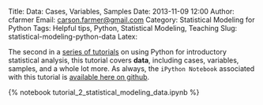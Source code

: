 Title: Data: Cases, Variables, Samples
Date: 2013-11-09 12:00
Author: cfarmer
Email: carson.farmer@gmail.com
Category: Statistical Modeling for Python
Tags: Helpful tips, Python, Statistical Modeling, Teaching
Slug: statistical-modeling-python-data
Latex:

The second in a [series of tutorials] on using Python for introductory 
statistical analysis, this tutorial covers **data**, including cases, variables, 
samples, and a whole lot more. As always, the `iPython Notebook` associated with
this tutorial is [available here on github][github].

{% notebook tutorial_2_statistical_modeling_data.ipynb %}

[series of tutorials]: http://www.carsonfarmer.com/category/statistical-modeling-for-python.html
[github]: https://github.com/cfarmer/stat-mod-fresh-approach-python
